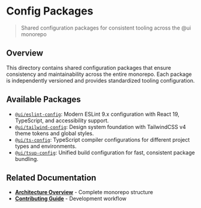 # Config Packages

> Shared configuration packages for consistent tooling across the @ui monorepo

## Overview

This directory contains shared configuration packages that ensure consistency and maintainability across the entire monorepo. Each package is independently versioned and provides standardized tooling configuration.

## Available Packages

- [`@ui/eslint-config`](./eslint-config/README.md): Modern ESLint 9.x configuration with React 19, TypeScript, and accessibility support.
- [`@ui/tailwind-config`](./tailwind-config/README.md): Design system foundation with TailwindCSS v4 theme tokens and global styles.
- [`@ui/ts-config`](./ts-config/README.md): TypeScript compiler configurations for different project types and environments.
- [`@ui/tsup-config`](./tsup-config/README.md): Unified build configuration for fast, consistent package bundling.

## Related Documentation

- [**Architecture Overview**](../docs/ARCHITECTURE.md) - Complete monorepo structure
- [**Contributing Guide**](../docs/CONTRIBUTING.md) - Development workflow
